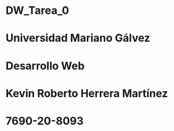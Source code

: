 # DW_Tarea_0

# Universidad Mariano Gálvez
# Desarrollo Web

# Kevin Roberto Herrera Martínez
# 7690-20-8093
